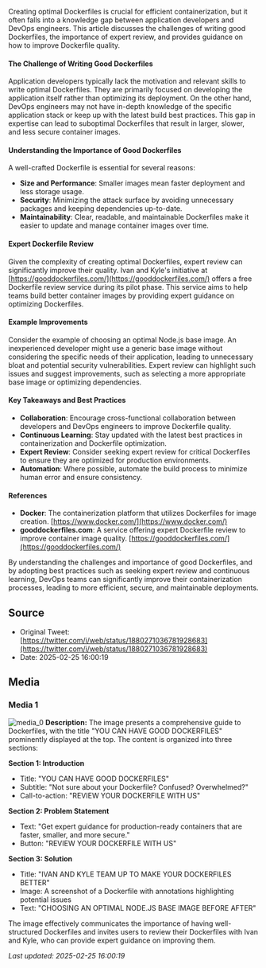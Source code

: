 Creating optimal Dockerfiles is crucial for efficient containerization, but it often falls into a knowledge gap between application developers and DevOps engineers. This article discusses the challenges of writing good Dockerfiles, the importance of expert review, and provides guidance on how to improve Dockerfile quality.

#### The Challenge of Writing Good Dockerfiles
Application developers typically lack the motivation and relevant skills to write optimal Dockerfiles. They are primarily focused on developing the application itself rather than optimizing its deployment. On the other hand, DevOps engineers may not have in-depth knowledge of the specific application stack or keep up with the latest build best practices. This gap in expertise can lead to suboptimal Dockerfiles that result in larger, slower, and less secure container images.

#### Understanding the Importance of Good Dockerfiles
A well-crafted Dockerfile is essential for several reasons:
- **Size and Performance**: Smaller images mean faster deployment and less storage usage.
- **Security**: Minimizing the attack surface by avoiding unnecessary packages and keeping dependencies up-to-date.
- **Maintainability**: Clear, readable, and maintainable Dockerfiles make it easier to update and manage container images over time.

#### Expert Dockerfile Review
Given the complexity of creating optimal Dockerfiles, expert review can significantly improve their quality. Ivan and Kyle's initiative at [https://gooddockerfiles.com/](https://gooddockerfiles.com/) offers a free Dockerfile review service during its pilot phase. This service aims to help teams build better container images by providing expert guidance on optimizing Dockerfiles.

#### Example Improvements
Consider the example of choosing an optimal Node.js base image. An inexperienced developer might use a generic base image without considering the specific needs of their application, leading to unnecessary bloat and potential security vulnerabilities. Expert review can highlight such issues and suggest improvements, such as selecting a more appropriate base image or optimizing dependencies.

#### Key Takeaways and Best Practices
- **Collaboration**: Encourage cross-functional collaboration between developers and DevOps engineers to improve Dockerfile quality.
- **Continuous Learning**: Stay updated with the latest best practices in containerization and Dockerfile optimization.
- **Expert Review**: Consider seeking expert review for critical Dockerfiles to ensure they are optimized for production environments.
- **Automation**: Where possible, automate the build process to minimize human error and ensure consistency.

#### References
- **Docker**: The containerization platform that utilizes Dockerfiles for image creation. [https://www.docker.com/](https://www.docker.com/)
- **gooddockerfiles.com**: A service offering expert Dockerfile review to improve container image quality. [https://gooddockerfiles.com/](https://gooddockerfiles.com/)

By understanding the challenges and importance of good Dockerfiles, and by adopting best practices such as seeking expert review and continuous learning, DevOps teams can significantly improve their containerization processes, leading to more efficient, secure, and maintainable deployments.
## Source

- Original Tweet: [https://twitter.com/i/web/status/1880271036781928683](https://twitter.com/i/web/status/1880271036781928683)
- Date: 2025-02-25 16:00:19


## Media

### Media 1
![media_0](./media_0.jpg)
**Description:** The image presents a comprehensive guide to Dockerfiles, with the title "YOU CAN HAVE GOOD DOCKERFILES" prominently displayed at the top. The content is organized into three sections:

**Section 1: Introduction**

* Title: "YOU CAN HAVE GOOD DOCKERFILES"
* Subtitle: "Not sure about your Dockerfile? Confused? Overwhelmed?"
* Call-to-action: "REVIEW YOUR DOCKERFILE WITH US"

**Section 2: Problem Statement**

* Text: "Get expert guidance for production-ready containers that are faster, smaller, and more secure."
* Button: "REVIEW YOUR DOCKERFILE WITH US"

**Section 3: Solution**

* Title: "IVAN AND KYLE TEAM UP TO MAKE YOUR DOCKERFILES BETTER"
* Image: A screenshot of a Dockerfile with annotations highlighting potential issues
* Text: "CHOOSING AN OPTIMAL NODE.JS BASE IMAGE BEFORE AFTER"

The image effectively communicates the importance of having well-structured Dockerfiles and invites users to review their Dockerfiles with Ivan and Kyle, who can provide expert guidance on improving them.

*Last updated: 2025-02-25 16:00:19*